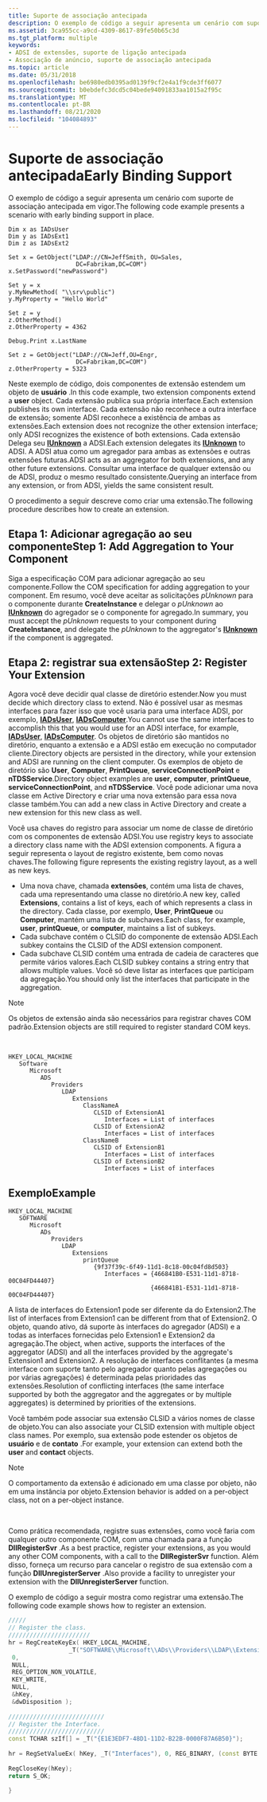 ```yaml
---
title: Suporte de associação antecipada
description: O exemplo de código a seguir apresenta um cenário com suporte de associação antecipada em vigor.
ms.assetid: 3ca955cc-a9cd-4309-8617-89fe50b65c3d
ms.tgt_platform: multiple
keywords:
- ADSI de extensões, suporte de ligação antecipada
- Associação de anúncio, suporte de associação antecipada
ms.topic: article
ms.date: 05/31/2018
ms.openlocfilehash: be6980edb0395ad0139f9cf2e4a1f9cde3ff6077
ms.sourcegitcommit: b0ebdefc3dcd5c04bede94091833aa1015a2f95c
ms.translationtype: MT
ms.contentlocale: pt-BR
ms.lasthandoff: 08/21/2020
ms.locfileid: "104084893"
---
```

# <a name="early-binding-support"></a><span data-ttu-id="84024-105">Suporte de associação antecipada</span><span class="sxs-lookup"><span data-stu-id="84024-105">Early Binding Support</span></span>

<span data-ttu-id="84024-106">O exemplo de código a seguir apresenta um cenário com suporte de associação antecipada em vigor.</span><span class="sxs-lookup"><span data-stu-id="84024-106">The following code example presents a scenario with early binding support in place.</span></span>


```VB
Dim x as IADsUser
Dim y as IADsExt1
Dim z as IADsExt2
 
Set x = GetObject("LDAP://CN=JeffSmith, OU=Sales, 
                   DC=Fabrikam,DC=COM")
x.SetPassword("newPassword")
 
Set y = x
y.MyNewMethod( "\\srv\public")
y.MyProperty = "Hello World"
 
Set z = y
z.OtherMethod()
z.OtherProperty = 4362
 
Debug.Print x.LastName
 
Set z = GetObject("LDAP://CN=Jeff,OU=Engr, 
                   DC=Fabrikam,DC=COM")
z.OtherProperty = 5323
```



<span data-ttu-id="84024-107">Neste exemplo de código, dois componentes de extensão estendem um objeto de **usuário** .</span><span class="sxs-lookup"><span data-stu-id="84024-107">In this code example, two extension components extend a **user** object.</span></span> <span data-ttu-id="84024-108">Cada extensão publica sua própria interface.</span><span class="sxs-lookup"><span data-stu-id="84024-108">Each extension publishes its own interface.</span></span> <span data-ttu-id="84024-109">Cada extensão não reconhece a outra interface de extensão; somente ADSI reconhece a existência de ambas as extensões.</span><span class="sxs-lookup"><span data-stu-id="84024-109">Each extension does not recognize the other extension interface; only ADSI recognizes the existence of both extensions.</span></span> <span data-ttu-id="84024-110">Cada extensão Delega seu [**IUnknown**](/windows/win32/api/unknwn/nn-unknwn-iunknown) a ADSI.</span><span class="sxs-lookup"><span data-stu-id="84024-110">Each extension delegates its [**IUnknown**](/windows/win32/api/unknwn/nn-unknwn-iunknown) to ADSI.</span></span> <span data-ttu-id="84024-111">A ADSI atua como um agregador para ambas as extensões e outras extensões futuras.</span><span class="sxs-lookup"><span data-stu-id="84024-111">ADSI acts as an aggregator for both extensions, and any other future extensions.</span></span> <span data-ttu-id="84024-112">Consultar uma interface de qualquer extensão ou de ADSI, produz o mesmo resultado consistente.</span><span class="sxs-lookup"><span data-stu-id="84024-112">Querying an interface from any extension, or from ADSI, yields the same consistent result.</span></span>

<span data-ttu-id="84024-113">O procedimento a seguir descreve como criar uma extensão.</span><span class="sxs-lookup"><span data-stu-id="84024-113">The following procedure describes how to create an extension.</span></span>

## <a name="step-1-add-aggregation-to-your-component"></a><span data-ttu-id="84024-114">Etapa 1: Adicionar agregação ao seu componente</span><span class="sxs-lookup"><span data-stu-id="84024-114">Step 1: Add Aggregation to Your Component</span></span>

<span data-ttu-id="84024-115">Siga a especificação COM para adicionar agregação ao seu componente.</span><span class="sxs-lookup"><span data-stu-id="84024-115">Follow the COM specification for adding aggregation to your component.</span></span> <span data-ttu-id="84024-116">Em resumo, você deve aceitar as solicitações *pUnknown* para o componente durante **CreateInstance** e delegar o *pUnknown* ao [**IUnknown**](/windows/win32/api/unknwn/nn-unknwn-iunknown) do agregador se o componente for agregado.</span><span class="sxs-lookup"><span data-stu-id="84024-116">In summary, you must accept the *pUnknown* requests to your component during **CreateInstance**, and delegate the *pUnknown* to the aggregator's [**IUnknown**](/windows/win32/api/unknwn/nn-unknwn-iunknown) if the component is aggregated.</span></span>

## <a name="step-2-register-your-extension"></a><span data-ttu-id="84024-117">Etapa 2: registrar sua extensão</span><span class="sxs-lookup"><span data-stu-id="84024-117">Step 2: Register Your Extension</span></span>

<span data-ttu-id="84024-118">Agora você deve decidir qual classe de diretório estender.</span><span class="sxs-lookup"><span data-stu-id="84024-118">Now you must decide which directory class to extend.</span></span> <span data-ttu-id="84024-119">Não é possível usar as mesmas interfaces para fazer isso que você usaria para uma interface ADSI, por exemplo, [**IADsUser**](/windows/desktop/api/Iads/nn-iads-iadsuser), [**IADsComputer**](/windows/desktop/api/Iads/nn-iads-iadscomputer).</span><span class="sxs-lookup"><span data-stu-id="84024-119">You cannot use the same interfaces to accomplish this that you would use for an ADSI interface, for example, [**IADsUser**](/windows/desktop/api/Iads/nn-iads-iadsuser), [**IADsComputer**](/windows/desktop/api/Iads/nn-iads-iadscomputer).</span></span> <span data-ttu-id="84024-120">Os objetos de diretório são mantidos no diretório, enquanto a extensão e a ADSI estão em execução no computador cliente.</span><span class="sxs-lookup"><span data-stu-id="84024-120">Directory objects are persisted in the directory, while your extension and ADSI are running on the client computer.</span></span> <span data-ttu-id="84024-121">Os exemplos de objeto de diretório são **User**, **Computer**, **PrintQueue**, **serviceConnectionPoint** e **nTDSService**.</span><span class="sxs-lookup"><span data-stu-id="84024-121">Directory object examples are **user**, **computer**, **printQueue**, **serviceConnectionPoint**, and **nTDSService**.</span></span> <span data-ttu-id="84024-122">Você pode adicionar uma nova classe em Active Directory e criar uma nova extensão para essa nova classe também.</span><span class="sxs-lookup"><span data-stu-id="84024-122">You can add a new class in Active Directory and create a new extension for this new class as well.</span></span>

<span data-ttu-id="84024-123">Você usa chaves do registro para associar um nome de classe de diretório com os componentes de extensão ADSI.</span><span class="sxs-lookup"><span data-stu-id="84024-123">You use registry keys to associate a directory class name with the ADSI extension components.</span></span> <span data-ttu-id="84024-124">A figura a seguir representa o layout de registro existente, bem como novas chaves.</span><span class="sxs-lookup"><span data-stu-id="84024-124">The following figure represents the existing registry layout, as a well as new keys.</span></span>

-   <span data-ttu-id="84024-125">Uma nova chave, chamada **extensões**, contém uma lista de chaves, cada uma representando uma classe no diretório.</span><span class="sxs-lookup"><span data-stu-id="84024-125">A new key, called **Extensions**, contains a list of keys, each of which represents a class in the directory.</span></span> <span data-ttu-id="84024-126">Cada classe, por exemplo, **User**, **PrintQueue** ou **Computer**, mantém uma lista de subchaves.</span><span class="sxs-lookup"><span data-stu-id="84024-126">Each class, for example, **user**, **printQueue**, or **computer**, maintains a list of subkeys.</span></span>
-   <span data-ttu-id="84024-127">Cada subchave contém o CLSID do componente de extensão ADSI.</span><span class="sxs-lookup"><span data-stu-id="84024-127">Each subkey contains the CLSID of the ADSI extension component.</span></span>
-   <span data-ttu-id="84024-128">Cada subchave CLSID contém uma entrada de cadeia de caracteres que permite vários valores.</span><span class="sxs-lookup"><span data-stu-id="84024-128">Each CLSID subkey contains a string entry that allows multiple values.</span></span> <span data-ttu-id="84024-129">Você só deve listar as interfaces que participam da agregação.</span><span class="sxs-lookup"><span data-stu-id="84024-129">You should only list the interfaces that participate in the aggregation.</span></span>

> [!Note]  
> <span data-ttu-id="84024-130">Os objetos de extensão ainda são necessários para registrar chaves COM padrão.</span><span class="sxs-lookup"><span data-stu-id="84024-130">Extension objects are still required to register standard COM keys.</span></span>

 

```
HKEY_LOCAL_MACHINE
   Software
      Microsoft
         ADS
            Providers
               LDAP
                  Extensions
                     ClassNameA
                        CLSID of ExtensionA1
                           Interfaces = List of interfaces
                        CLSID of ExtensionA2
                           Interfaces = List of interfaces
                     ClassNameB
                        CLSID of ExtensionB1
                           Interfaces = List of interfaces
                        CLSID of ExtensionB2
                           Interfaces = List of interfaces
```

## <a name="example"></a><span data-ttu-id="84024-131">Exemplo</span><span class="sxs-lookup"><span data-stu-id="84024-131">Example</span></span>

```
HKEY_LOCAL_MACHINE
   SOFTWARE
      Microsoft
         ADs
            Providers
               LDAP
                  Extensions
                     printQueue
                        {9f37f39c-6f49-11d1-8c18-00c04fd8d503}
                           Interfaces = {466841B0-E531-11d1-8718-00C04FD44407}
                                        {466841B1-E531-11d1-8718-00C04FD44407}
```

<span data-ttu-id="84024-132">A lista de interfaces do Extension1 pode ser diferente da do Extension2.</span><span class="sxs-lookup"><span data-stu-id="84024-132">The list of interfaces from Extension1 can be different from that of Extension2.</span></span> <span data-ttu-id="84024-133">O objeto, quando ativo, dá suporte às interfaces do agregador (ADSI) e a todas as interfaces fornecidas pelo Extension1 e Extension2 da agregação.</span><span class="sxs-lookup"><span data-stu-id="84024-133">The object, when active, supports the interfaces of the aggregator (ADSI) and all the interfaces provided by the aggregate's Extension1 and Extension2.</span></span> <span data-ttu-id="84024-134">A resolução de interfaces conflitantes (a mesma interface com suporte tanto pelo agregador quanto pelas agregações ou por várias agregações) é determinada pelas prioridades das extensões.</span><span class="sxs-lookup"><span data-stu-id="84024-134">Resolution of conflicting interfaces (the same interface supported by both the aggregator and the aggregates or by multiple aggregates) is determined by priorities of the extensions.</span></span>

<span data-ttu-id="84024-135">Você também pode associar sua extensão CLSID a vários nomes de classe de objeto.</span><span class="sxs-lookup"><span data-stu-id="84024-135">You can also associate your CLSID extension with multiple object class names.</span></span> <span data-ttu-id="84024-136">Por exemplo, sua extensão pode estender os objetos de **usuário** e de **contato** .</span><span class="sxs-lookup"><span data-stu-id="84024-136">For example, your extension can extend both the **user** and **contact** objects.</span></span>

> [!Note]  
> <span data-ttu-id="84024-137">O comportamento da extensão é adicionado em uma classe por objeto, não em uma instância por objeto.</span><span class="sxs-lookup"><span data-stu-id="84024-137">Extension behavior is added on a per-object class, not on a per-object instance.</span></span>

 

<span data-ttu-id="84024-138">Como prática recomendada, registre suas extensões, como você faria com qualquer outro componente COM, com uma chamada para a função **DllRegisterSvr** .</span><span class="sxs-lookup"><span data-stu-id="84024-138">As a best practice, register your extensions, as you would any other COM components, with a call to the **DllRegisterSvr** function.</span></span> <span data-ttu-id="84024-139">Além disso, forneça um recurso para cancelar o registro de sua extensão com a função **DllUnregisterServer** .</span><span class="sxs-lookup"><span data-stu-id="84024-139">Also provide a facility to unregister your extension with the **DllUnregisterServer** function.</span></span>

<span data-ttu-id="84024-140">O exemplo de código a seguir mostra como registrar uma extensão.</span><span class="sxs-lookup"><span data-stu-id="84024-140">The following code example shows how to register an extension.</span></span>


```C++
/////
// Register the class.
///////////////////////
hr = RegCreateKeyEx( HKEY_LOCAL_MACHINE,
                 _T("SOFTWARE\\Microsoft\\ADs\\Providers\\LDAP\\Extensions\\User\\{E1E3EDF8-48D1-11D2-B22B-0000F87A6B50}"),
 0,
 NULL,
 REG_OPTION_NON_VOLATILE,
 KEY_WRITE,
 NULL,
 &hKey,
 &dwDisposition );
 
///////////////////////////
// Register the Interface.
///////////////////////////
const TCHAR szIf[] = _T("{E1E3EDF7-48D1-11D2-B22B-0000F87A6B50}");
 
hr = RegSetValueEx( hKey, _T("Interfaces"), 0, REG_BINARY, (const BYTE *) szIf, sizeof(szIf) );
 
RegCloseKey(hKey);
return S_OK;
 
}
```



 

 